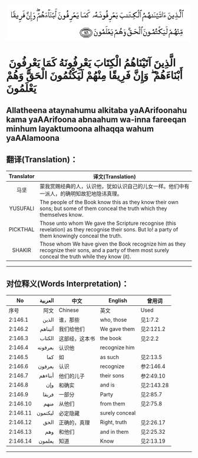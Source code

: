 ![002:146](images/002_146.gif)

#  الَّذِينَ آتَيْنَاهُمُ الْكِتَابَ يَعْرِفُونَهُ كَمَا يَعْرِفُونَ أَبْنَاءَهُمْ ۖ وَإِنَّ فَرِيقًا مِنْهُمْ لَيَكْتُمُونَ الْحَقَّ وَهُمْ يَعْلَمُونَ 

## Allatheena ataynahumu alkitaba yaAArifoonahu kama yaAArifoona abnaahum wa-inna fareeqan minhum layaktumoona alhaqqa wahum yaAAlamoona

## 翻译(Translation)：

| Translator | 译文(Translation)                                            |
| :--------: | ------------------------------------------------------------ |
|    马坚    | 蒙我赏赐经典的人，认识他，犹如认识自己的儿女一样。他们中有一派人，的确明知故犯地隐讳真理。 |
|  YUSUFALI  | The people of the Book know this as they know their own sons; but some of them conceal the truth which they themselves know. |
|  PICKTHAL  | Those unto whom We gave the Scripture recognise (this revelation) as they recognise their sons. But lo! a party of them knowingly conceal the truth. |
|   SHAKIR   | Those whom We have given the Book recognize him as they recognize their sons, and a party of them most surely conceal the truth while they know (it). |

---

## 对位释义(Words Interpretation)：

| No       | العربية | 中文           | English        | 曾用词     |
| -------- | ------: | -------------- | -------------- | ---------- |
| 序号     |    阿文 | Chinese        | 英文           | Used       |
| 2:146.1  |   الذين | 谁，那些       | who, those     | 见1:7.2    |
| 2:146.2  | آتيناهم | 我们给他们     | We gave them   | 见2:121.2  |
| 2:146.3  |  الكتاب | 这部经，这本书 | the book       | 见2:2.2    |
| 2:146.4  | يعرفونه | 认识他         | recognize him  |            |
| 2:146.5  |     كما | 如             | as such        | 见2:13.5   |
| 2:146.6  |  يعرفون | 认识           | recognize      | 参2:146.4  |
| 2:146.7  | أبناءهم | 他们的儿子     | their sons     | 参2:49.10  |
| 2:146.8  |     وإن | 和确实         | and is         | 见2:143.28 |
| 2:146.9  |   فريقا | 一部分         | Party          | 见2:85.7   |
| 2:146.10 |    منهم | 从他们         | from them      | 见2:75.8   |
| 2:146.11 | ليكتمون | 必定隐藏       | surely conceal |            |
| 2:146.12 |    الحق | 正确的，真理   | Right, truth   | 见2:26.17  |
| 2:146.13 |     وهم | 和他们         | and in them    | 见2:25.32  |
| 2:146.14 |  يعلمون | 知道           | Know           | 见2:13.19  |

---
